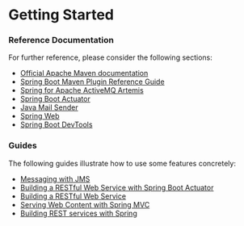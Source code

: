 # Getting Started

### Reference Documentation
For further reference, please consider the following sections:

* [Official Apache Maven documentation](https://maven.apache.org/guides/index.html)
* [Spring Boot Maven Plugin Reference Guide](https://docs.spring.io/spring-boot/docs/2.4.1/maven-plugin/reference/html/)
* [Spring for Apache ActiveMQ Artemis](https://docs.spring.io/spring-boot/docs/2.4.1/reference/htmlsingle/#boot-features-artemis)
* [Spring Boot Actuator](https://docs.spring.io/spring-boot/docs/2.4.1/reference/htmlsingle/#production-ready)
* [Java Mail Sender](https://docs.spring.io/spring-boot/docs/2.4.1/reference/htmlsingle/#boot-features-email)
* [Spring Web](https://docs.spring.io/spring-boot/docs/2.4.1/reference/htmlsingle/#boot-features-developing-web-applications)
* [Spring Boot DevTools](https://docs.spring.io/spring-boot/docs/2.4.1/reference/htmlsingle/#using-boot-devtools)

### Guides
The following guides illustrate how to use some features concretely:

* [Messaging with JMS](https://spring.io/guides/gs/messaging-jms/)
* [Building a RESTful Web Service with Spring Boot Actuator](https://spring.io/guides/gs/actuator-service/)
* [Building a RESTful Web Service](https://spring.io/guides/gs/rest-service/)
* [Serving Web Content with Spring MVC](https://spring.io/guides/gs/serving-web-content/)
* [Building REST services with Spring](https://spring.io/guides/tutorials/bookmarks/)

